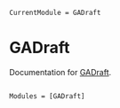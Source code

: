 ```@meta
CurrentModule = GADraft
```

# GADraft

Documentation for [GADraft](https://github.com/tpgillam/GADraft.jl).

```@index
```

```@autodocs
Modules = [GADraft]
```

